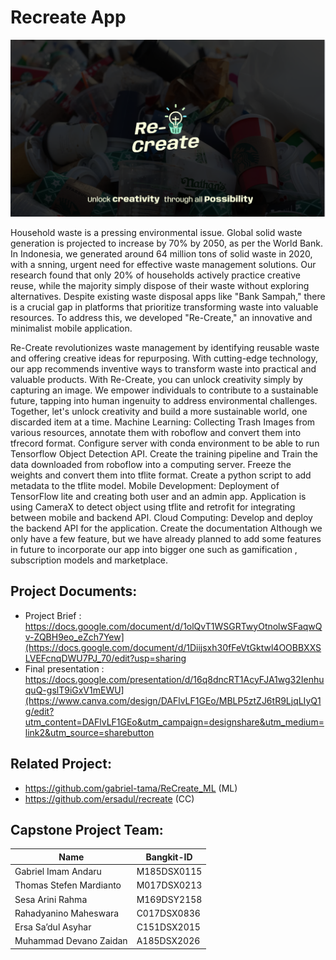
# Recreate App

<p align="center">
  <img src="https://github.com/Devanoz/Recreate-app/blob/master/Recreate%20Banner.png">
</p>

Household waste is a pressing environmental issue. Global solid waste generation is projected to increase by 70% by 2050, as per the World Bank. In Indonesia, we generated around 64 million tons of solid waste in 2020, with a snning, urgent need for effective waste management solutions. Our research found that only 20% of households actively practice creative reuse, while the majority simply dispose of their waste without exploring alternatives. Despite existing waste disposal apps like "Bank Sampah," there is a crucial gap in platforms that prioritize transforming waste into valuable resources. To address this, we developed "Re-Create," an innovative and minimalist mobile application.

Re-Create revolutionizes waste management by identifying reusable waste and offering creative ideas for repurposing. With cutting-edge technology, our app recommends inventive ways to transform waste into practical and valuable products. With Re-Create, you can  unlock creativity simply by capturing an image. We empower individuals to contribute to a sustainable future, tapping into human ingenuity to address environmental challenges. Together, let's unlock creativity and build a more sustainable world, one discarded item at a time.
Machine Learning: Collecting Trash Images from various resources, annotate them with roboflow and convert them into tfrecord format. Configure server with conda environment to be able to run Tensorflow Object Detection API. Create the training pipeline and Train the data downloaded from roboflow  into a computing server. Freeze the weights and convert them into tflite format. Create a python script to add metadata to the tflite model.
Mobile Development: Deployment of TensorFlow lite and creating both user and an admin app. Application is using CameraX to detect object using tflite and retrofit for integrating between mobile and backend API.
Cloud Computing: Develop and deploy the backend API for the application. Create the documentation
Although we only have a few feature, but we have already planned to add some features in future to incorporate our app into bigger one such as gamification , subscription models and marketplace. 


## Project Documents:
- Project Brief : https://docs.google.com/document/d/1olQvT1WSGRTwyOtnolwSFaqwQv-ZQBH9eo_eZch7Yew](https://docs.google.com/document/d/1Diijsxh30fFeVtGktwl4OOBBXXSLVEFcnqDWU7PJ_70/edit?usp=sharing
- Final presentation : https://docs.google.com/presentation/d/16q8dncRT1AcyFJA1wg32IenhuquQ-gslT9iGxV1mEWU](https://www.canva.com/design/DAFlvLF1GEo/MBLP5ztZJ6tR9LjqLIyQ1g/edit?utm_content=DAFlvLF1GEo&utm_campaign=designshare&utm_medium=link2&utm_source=sharebutton

## Related Project: 
- https://github.com/gabriel-tama/ReCreate_ML (ML)
- https://github.com/ersadul/recreate (CC)

## Capstone Project Team: 
| Name | Bangkit-ID | 
| ------ | ------ | 
| Gabriel Imam Andaru  | M185DSX0115  | 
| Thomas Stefen Mardianto  | M017DSX0213  | 
| Sesa Arini Rahma | M169DSY2158  | 
| Rahadyanino Maheswara | C017DSX0836 | 
| Ersa Sa’dul Asyhar | C151DSX2015 | 
| Muhammad Devano Zaidan  | A185DSX2026 | 
